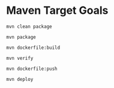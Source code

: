  # Maven Target Goals
 
 `mvn clean package `
 
 `mvn package`
 
 `mvn dockerfile:build`
 
 `mvn verify`
 
 `mvn dockerfile:push`
 
 `mvn deploy`
 
 